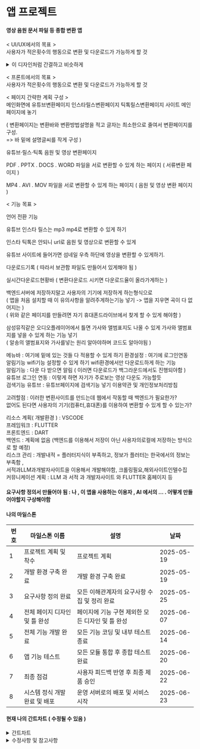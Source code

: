 # 앱 프로젝트
#### 영상 음원 문서 파일 등 종합 변환 앱

< UI/UX에서의 목표 > <br>
사용자가 적은횟수의 행동으로 변환 및 다운로드가 가능하게 할 것<br>
<details>
    <summary>이 디자인처럼 간결하고 비슷하게</summary>

![ux극대화](https://github.com/user-attachments/assets/84d58501-83a4-4f59-8f48-e0fe8e146674)

</details>

< 프론트에서의 목표 > <br>
사용자가 적은횟수의 행동으로 변환 및 다운로드가 가능하게 할 것


< 페이지 간략한 계획 구성 > <br>
메인화면에 유튜브변환페이지 인스타릴스변환페이지 틱톡릴스변환페이지 사이트 메인페이지에 놓기<br>

( 변환페이지는 변환바와 변환방법설명을 적고 글자는 최소한으로 줄여서 변환페이지를 구성. <br>
=> 바 밑에 설명글씨를 작게 구성 ) <br>

유튜브·릴스·틱톡 음원 및 영상 변환페이지 <br> 

PDF . PPTX . DOCS . WORD 파일을 서로 변환할 수 있게 하는 페이지 ( 서류변환 페이지 ) <br>

MP4 . AVI . MOV 파일을 서로 변환할 수 있게 하는 페이지 ( 음원 및 영상 변환 페이지 )<br>

 
< 기능 목표 >

언어 전환 기능 <br>

유튜브 인스타 릴스는 mp3 mp4로 변환할 수 있게 하기 <br>

인스타 틱톡은 안되니 url로 음원 및 영상으로 변환할 수 있게<br> 

유튜브 사이트에 들어가면 섬네일 우측 하단에 영상을 변환할 수 있게하기.<br>

다운로드기록 ( 따라서 보관함 파일도 만들어서 있게해야 됨 ) 
  
실시간다운로드현황바 ( 변환다운로드 시키면 다운로드율이 올라가게하는 )
  
백엔드서버에 저장하지말고 사용자의 기기에 저장하게 하는형식으로 <br>
( 앱을 처음 설치할 때 이 유의사항을 알려주게하는기능 넣기 -> 앱을 지우면 곡이 다 없어지는 ) <br>
( 위와 같은 페이지를 만들려면 자기 휴대폰드라이브에서 찾게 할 수 있게 해야함 ) <br>

삼성뮤직같은 오디오플레이어에서 틀면 가사와 앨범표지도 나올 수 있게 가사와 앨범표지를 넣을 수 있게 하는 기능 넣기<br>
( 알송의 앨범표지와 가사를넣는 원리 알아야하며 코드도 알아야됨 )



메뉴바 : 여기에 밑에 있는 것들 다 적용할 수 있게 하기
환경설정 : 여기에 로그인연동 알림기능 wifi기능 설정할 수 있게 하기
wifi환경에서만 다운로드하게 하는 기능 <br>
알림기능 : 다운 다 받으면 알림 ( 이러면 다운로드가 백그라운드에서도 진행되야함 )<br>
유튜브 로그인 연동 : 이렇게 하면 자기가 주로보는 영상 다운도 가능할듯  
검색기능 유튜브 : 유튜브페이지에 검색기능 넣기
이용약관 및 개인정보처리방침 

고려할점 :
이러한 변환사이트를 만드는데 웹에서 작동할 때 백엔드가 필요한가? <br>
없어도 된다면 사용자의 기기(컴퓨터,휴대폰)를 이용하여 변환할 수 있게 할 수 있는가? 

  리소스 계획( 개발환경 ) : VSCODE <br>
  프레임워크 : FLUTTER <br>
  프론트엔드 : DART  <br>
  백엔드 : 계획에 없음 (백엔드를 이용해서 저장이 아닌 사용자의로컬에 저장하는 방식으로 할 예정)<br>
  리스크 관리 : 개발내적 = 플러터지식이 부족하고, 정보가 플러터는 한국에서의 정보는 부족함 , <br>서적과LLM과개발자사이트을 이용해서 개발해야함, 크롤링필요,해외사이트인텔수집 <br>
  커뮤니케이션 계획 : LLM 과 서적 과 개발자사이트 와 FLUTTER 홈페이지 등

#### 요구사항 정의서 만들어야 됨 : 나 , 이 앱을 사용하는 이용자 , AI 에서의 ... . 어떻게 만들어야할지 구상해야함

#### 나의 마일스톤

| 번호 | 마일스톤 이름       | 설명                                                  | 날짜   |
| --- | ------------------- | ----------------------------------------------------- | -------- |
| 1   | 프로젝트 계획 및 착수           | 프로젝트 계획                                         | 2025-05-19 |
| 2   | 개발 환경 구축 완료             | 개발 환경 구축 완료                                    | 2025-05-19 |
| 3   | 요구사항 정의 완료              | 모든 이해관계자의 요구사항 수집 및 정리 완료                   | 2025-05-25 |
| 4   | 전체 페이지 디자인 및 틀 완성    | 페이지에 기능 구현 제외한 모든 디자인 및 틀 완성                | 2025-06-07 |
| 5   | 전체 기능 개발 완료             | 모든 기능 코딩 및 내부 테스트 종료                       | 2025-06-14 |
| 6   | 앱 기능 테스트                  | 모든 모듈 통합 후 종합 테스트 완료                       | 2025-06-20 |
| 7   | 최종 점검                       | 사용자 피드백 반영 후 최종 제품 승인                     | 2025-06-22 |
| 8   | 시스템 정식 개발 완료 및 배포 | 운영 서버로의 배포 및 서비스 시작                        | 2025-06-23 |



#### 현재 나의 간트차트 ( 수정될 수 있음 )
<details>
    <summary>간트차트</summary>

![간트차트](https://github.com/user-attachments/assets/bf2da737-0a97-4742-8cc3-ef547f670322)

</details>

<details>
    <summary>수정사항 및 참고사항</summary>


    채점기준에따른 5분안에 빠르고 핵심만 간결하게 발표한다면,
1. 내프로젝트 주제에 대한 기본설명 ( ~하는앱이며 사용자입장에서의편의성 목표를 잡았다~), 그리고 그다지 무겁지 않고 가벼운 앱이기 때문에, 기능적인부분들이 사용자의편의성에 맞춰서 개발했다.
↘. 개발환경은 vscode를 사용하여 작업했고, 
백엔드 : 사용자의로컬에 저장하는 방식으로 할 것이기에 백엔드는 필요없음
프론트엔드 : 모든 사용자가 불편함 없이 앱을 사용할 수 있도록 접근성을 고려하기 위해 여러언어페이지와,적은횟수의행동으로빠르게다운로드받기위한목표가있음

2. 어떤 플러터 패키지를 써서 활용했는지, 목표를 위해 어떠한 형식의 디자인(코드), 각 페이지들이 어떻게 연동되고 활용되는지, 주로 사용된 패키지또는코드 설명
3. 개발관련시행착오 ( 컨버터관련 시행착오 ) 
4. 요구사항 수집 : 요구사항정의서?로 설명해야할듯
5. 일정계획 : 간트차트,마일스톤 보여주고 간략한설명
6. 계획대비 진행 설명 : 마크다운에 기입
7. 계획 변경 시 그 이력이 잘 기록되었는가 : 예를들어 그냥 깃허브에서 날짜별로 어떤식으로 계획을 변경할지,변경된거 기록.
8. 배포 : 배포한거 배포된건지. 기록

"요구사항정의서 계획 및 만들어야됨"
"발표 시에는 이렇게 하고,교수님이 따로채점?검사를 할때를 대비해서 마크다운에는 5분발표전용이아니라 더 자세하고 길게 마크다운만들고, 그 안에서 5분안에 발표할 수 있도록 하게"
"6월02일이 12주차임 "
"주차별로 뭐를 완성했고 뭘 진행했는지 캡쳐 및 summury로 열고닫기하게 하기 -> 12주차: <summury> 뭐했고 뭐했음 그에 관한 사진</summury>

--
메인페이지에서 모두 선택하게 해서 바로 다운로드를 할 수 있게 해야할듯
버튼의 애니메이션,이벤트 등이 중요함 : 사용자가 버튼을 누르면 페이지를 다른 곳으로 이동하는구나를 잘 인식할 수 있게 하는 방향으로.





    
</details>



